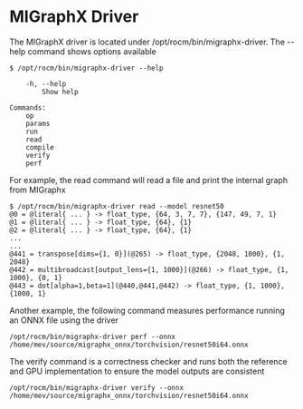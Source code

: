 # MIGraphX Driver
The MIGraphX driver is located under /opt/rocm/bin/migraphx-driver.  The --help command shows options available
```
$ /opt/rocm/bin/migraphx-driver --help

    -h, --help
        Show help

Commands:
    op
    params
    run
    read
    compile
    verify
    perf

```
For example, the read command will read a file and print the internal graph from MIGraphx
```
$ /opt/rocm/bin/migraphx-driver read --model resnet50
@0 = @literal{ ... } -> float_type, {64, 3, 7, 7}, {147, 49, 7, 1}
@1 = @literal{ ... } -> float_type, {64}, {1}
@2 = @literal{ ... } -> float_type, {64}, {1}
...
...
@441 = transpose[dims={1, 0}](@265) -> float_type, {2048, 1000}, {1, 2048}
@442 = multibroadcast[output_lens={1, 1000}](@266) -> float_type, {1, 1000}, {0, 1}
@443 = dot[alpha=1,beta=1](@440,@441,@442) -> float_type, {1, 1000}, {1000, 1}

```
Another example, the following command measures performance running an ONNX file using the driver
```
/opt/rocm/bin/migraphx-driver perf --onnx /home/mev/source/migraphx_onnx/torchvision/resnet50i64.onnx 
```
The verify command is a correctness checker and runs both the reference and GPU implementation to ensure the model outputs are consistent 
```
/opt/rocm/bin/migraphx-driver verify --onnx /home/mev/source/migraphx_onnx/torchvision/resnet50i64.onnx 
```